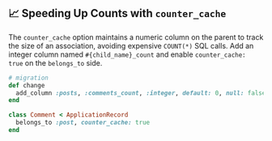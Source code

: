 ## 📈 Speeding Up Counts with `counter_cache`

The `counter_cache` option maintains a numeric column on the parent to track the size of an association, avoiding expensive `COUNT(*)` SQL calls. Add an integer column named `#{child_name}_count` and enable `counter_cache: true` on the `belongs_to` side.

```ruby
# migration
def change
  add_column :posts, :comments_count, :integer, default: 0, null: false
end

class Comment < ApplicationRecord
  belongs_to :post, counter_cache: true
end
```
